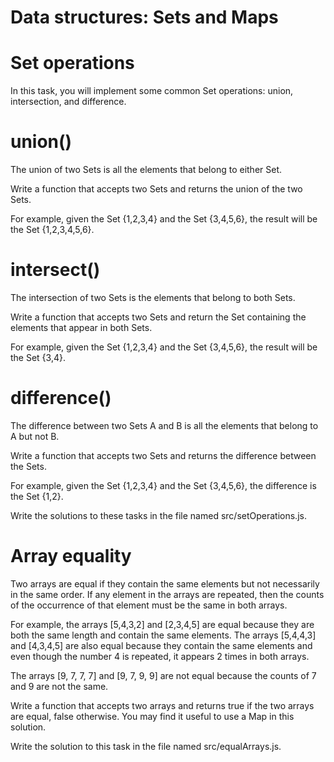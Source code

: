 # Data structures: Sets and Maps

# Set operations
In this task, you will implement some common Set operations: union, intersection, and difference.

# union()
The union of two Sets is all the elements that belong to either Set.

Write a function that accepts two Sets and returns the union of the two Sets.

For example, given the Set {1,2,3,4} and the Set {3,4,5,6}, the result will be the Set {1,2,3,4,5,6}.

# intersect()
The intersection of two Sets is the elements that belong to both Sets.

Write a function that accepts two Sets and return the Set containing the elements that appear in both Sets.

For example, given the Set {1,2,3,4} and the Set {3,4,5,6}, the result will be the Set {3,4}.

# difference()
The difference between two Sets A and B is all the elements that belong to A but not B.

Write a function that accepts two Sets and returns the difference between the Sets.

For example, given the Set {1,2,3,4} and the Set {3,4,5,6}, the difference is the Set {1,2}.

Write the solutions to these tasks in the file named src/setOperations.js.

# Array equality
Two arrays are equal if they contain the same elements but not necessarily in the same order. If any element in the arrays are repeated, then the counts of the occurrence of that element must be the same in both arrays.

For example, the arrays [5,4,3,2] and [2,3,4,5] are equal because they are both the same length and contain the same elements. The arrays [5,4,4,3] and [4,3,4,5] are also equal because they contain the same elements and even though the number 4 is repeated, it appears 2 times in both arrays.

The arrays [9, 7, 7, 7] and [9, 7, 9, 9] are not equal because the counts of 7 and 9 are not the same.

Write a function that accepts two arrays and returns true if the two arrays are equal, false otherwise. You may find it useful to use a Map in this solution.

Write the solution to this task in the file named src/equalArrays.js.
